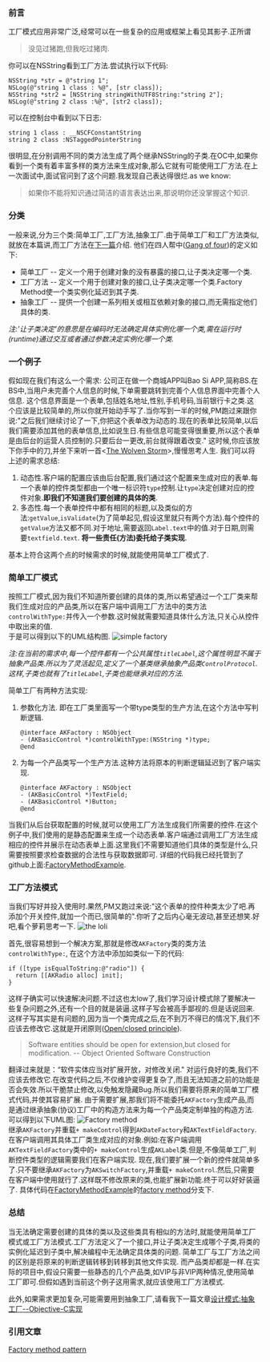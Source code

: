 ### 前言
工厂模式应用非常广泛,经常可以在一些复杂的应用或框架上看见其影子.正所谓
> 没见过猪跑,但我吃过猪肉.

你可以在NSString看到工厂方法.尝试执行以下代码:

    NSString *str = @"string 1";
    NSLog(@"string 1 class : %@", [str class]);
    NSString *str2 = [NSString stringWithUTF8String:"string 2"];
    NSLog(@"string 2 class :%@", [str2 class]);
可以在控制台中看到以下日志:

    string 1 class : __NSCFConstantString
    string 2 class :NSTaggedPointerString

很明显,在分别调用不同的类方法生成了两个继承NSString的子类.在OC中,如果你看到一个类有着丰富多样的类方法来生成对象,那么它就有可能使用工厂方法.在上一次面试中,面试官问到了这个问题.我发现自己表达得很烂.as we know:
> 如果你不能将知识通过简洁的语言表达出来,那说明你还没掌握这个知识.

### 分类
一般来说,分为三个类:简单工厂,工厂方法,抽象工厂.由于简单工厂和工厂方法类似,就放在本篇讲,而工厂方法在[下一篇](http://www.jianshu.com/p/c05f00cebcb5)介绍.
他们在四人帮中([Gang of four](https://en.wikipedia.org/wiki/Design_Patterns))的定义如下:
* 简单工厂 -- 定义一个用于创建对象的没有暴露的接口,让子类决定哪一个类.
* 工厂方法 -- 定义一个用于创建对象的接口,让子类决定哪一个类.Factory Method使一个类实例化延迟到其子类.
* 抽象工厂 -- 提供一个创建一系列相关或相互依赖对象的接口,而无需指定他们具体的类.

*注:'让子类决定'的意思是在编码时无法确定具体实例化哪一个类,需在运行时(runtime)通过交互或者通过参数决定实例化哪一个类.*
### 一个例子
假如现在我们有这么一个需求:
公司正在做一个商城APP叫Bao Si APP,简称BS.在BS中,当用户未完善个人信息的时候,下单需要跳转到完善个人信息界面中完善个人信息.
这个信息界面是一个表单,包括姓名地址,性别,手机号码,当前银行卡之类.这个应该是比较简单的,所以你就开始动手写了.当你写到一半的时候,PM跑过来跟你说:"之后我们继续讨论了一下,你把这个表单改为动态的.现在的表单比较简单,以后我们需要添加其他的表单信息,比如说生日.有些信息可能变得很重要,所以这个表单是由后台的运营人员控制的.只要后台一更改,前台就得跟着改变."
这时候,你应该放下你手中的刀,并坐下来听一首<[The Wolven Storm](http://music.163.com/#/song?id=33735522)>,慢慢思考人生.
我们可以将上述的需求总结:
1. 动态性.客户端的配置应该由后台配置,我们通过这个配置来生成对应的表单.每一个表单的控件类型都由一个唯一标识符`type`控制.让`type`决定创建对应的控件对象.**即我们不知道我们要创建的具体的类**.
2. 多态性.每一个表单控件中都有相同的标题,以及类似的方法:`getValue`,`isValidate`(为了简单起见,假设这里就只有两个方法).每个控件的`getValue`方法又都不同.对于地址,需要返回`Label.text`中的值.对于日期,则需要`textfield.text`. **将一些责任(方法)委托给子类实现**.

基本上符合这两个点的时候需求的时候,就能使用简单工厂模式了.

### 简单工厂模式
按照工厂模式,因为我们不知道所要创建的具体的类,所以希望通过一个工厂类来帮我们生成对应的产品类,所以在客户端中调用工厂方法中的类方法`controlWithType:`并传入一个参数.这时候就需要知道具体什么方法,只关心从控件中取出来的值.  
于是可以得到以下的UML结构图.
![simple factory](https://cl.ly/1P1U310P0k0r/download/simple%20factory.png)

*注:在当前的需求中,每一个控件都有一个公共属性`titleLabel`,这个属性明显不属于抽象产品类.所以为了灵活起见,定义了一个基类继承抽象产品类`ControlProtocol`.这样,子类也就有了`titleLabel`,子类也能继承对应的方法.*

简单工厂有两种方法实现:
1. 参数化方法. 即在工厂类里面写一个带type类型的生产方法,在这个方法中写判断逻辑.

       @interface AKFactory : NSObject
       - (AKBasicControl *)controlWithType:(NSString *)type;
       @end

2. 为每一个产品类写一个生产方法.这种方法将原本的判断逻辑延迟到了客户端实现.

       @interface AKFactory : NSObject
       - (AKBasicControl *)TextField;
       - (AKBasicControl *)Button;
       @end

当我们从后台获取配置的时候,就可以使用工厂方法生成我们所需要的控件.在这个例子中,我们使用的是静态配置来生成一个动态表单.客户端通过调用工厂方法生成相应的控件并展示在动态表单上面.这里我们不需要知道他们具体的类型是什么,只需要按照要求检查数据的合法性与获取数据即可.
详细的代码我已经托管到了github上面:[FactoryMethodExample](https://github.com/johnMaster/FactoryMethodExample).

### 工厂方法模式
当我们写好并投入使用时.果然,PM又跑过来说:"这个表单的控件种类太少了吧.再添加个开关控件,就加一个而已,很简单的".你听了之后内心毫无波动,甚至还想笑.好吧,看个萝莉思考一下.
![the loli](https://cl.ly/0g2J323E070s/download/IMG_0271.JPG)

首先,很容易想到一个解决方案,那就是修改`AKFactory`类的类方法`controlWithType:`, 在这个方法中添加如类似一下的代码:

    if ([type isEqualToString:@"radio"]) {
      return [[AKRadio alloc] init];
    }

这样子确实可以快速解决问题.不过这也太low了,我们学习设计模式除了要解决一些复杂问题之外,还有一个目的就是装逼.这样子写会被高手鄙视的.但是话说回来.这样子写其实是有问题的,因为当一个类完成之后,在不到万不得已的情况下,我们不应该去修改它.这就是开闭原则([Open/closed principle](https://en.wikipedia.org/wiki/Open/closed_principle)).
> Software entities should be open for extension,but closed for modification. --  Object Oriented Software Construction

翻译过来就是：“软件实体应当对扩展开放，对修改关闭."
对运行良好的类,我们不应该去修改它.在改变代码之后,不仅维护变得更复杂了,而且无法知道之前的功能是否会失效.所以干脆禁止修改,以免触发隐藏Bug.所以我们需要将原来的简单工厂模式代码,并使其容易扩展.
由于需要扩展,那我们将不能委托`AKFactory`生成产品,而是通过继承抽象(协议)工厂中的构造方法来为每一个产品类定制单独的构造方法.
可以得到以下UML图:
![Factory method](https://cl.ly/1K0p020O0X0A/download/factory%20method.png)  
继承`AKFactory`并重载`+ makeControl`得到`AKDateFactory`和`AKTextFieldFactory`.在客户端调用其具体工厂类生成对应的对象.例如:在客户端调用`AKTextFieldFactory`类中的`+ makeControl`生成`AKLabel`类.但是,不像简单工厂,判断控件类型的逻辑需要我们在客户端实现.
现在,我们要扩展一个新的控件就简单多了.只不要继承`AKFactory`为`AKSwitchFactory`,并重载`+ makeControl`.然后,只需要在客户端中使用就行了.这样既不修改原来的类,也能扩展新功能.终于可以好好装逼了.
具体代码在[FactoryMethodExample](https://github.com/johnMaster/FactoryMethodExample/tree/factory_method)的[factory method](https://github.com/johnMaster/FactoryMethodExample/tree/factory_method)分支下.
### 总结
当无法确定需要创建的具体的类以及这些类具有相似的方法时,就能使用简单工厂模式或工厂方法模式.工厂方法定义了一个接口,并让子类决定生成哪个子类,将类的实例化延迟到子类中,解决编程中无法确定具体类的问题.
简单工厂与工厂方法之间的区别是将原来的判断逻辑转移到转移到其他文件实现. 而产品类却都是一样.在实际的项目中,假设只需要一些静态的几个产品类,如VIP与非VIP两种情况,使用简单工厂即可.但假如遇到当前这个例子这用需求,就应该使用工厂方法模式.

此外,如果需求更加复杂,可能需要用到抽象工厂,请看我下一篇文章[设计模式:抽象工厂--Objective-C实现](http://www.jianshu.com/p/c05f00cebcb5)

### 引用文章
[Factory method pattern](https://en.wikipedia.org/wiki/Factory_method_pattern)
